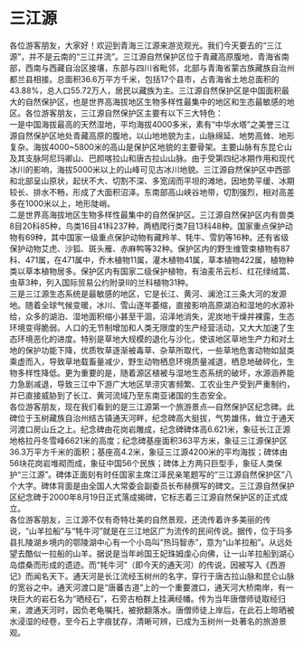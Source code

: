 # 三江源  
各位游客朋友，大家好！欢迎到青海三江源来游览观光。我们今天要去的“三江源”，并不是云南的“三江并流”。三江源自然保护区位于青藏高原腹地，青海省南部，西南与西藏自治区接壤，东部与四川省毗邻，北部与青海省蒙古族藏族自治州都兰县相接。总面积36.6万平方千米，包括17个县市，占青海省土地总面积的43.88%，总人口55.72万人，居民以藏族为主。三江源自然保护区是中国面积最大的自然保护区，也是世界高海拔地区生物多样性最集中的地区和生态最敏感的地区。各位游客朋友，三江源自然保护区主要有以下三大特色：  
一是中国海拔最高的天然湿地，平均海拔4000多米，素有“中华水塔”之美誉三江源自然保护区地处青藏高原的腹地，以山地地貌为主，山脉绵延、地势高耸、地形复杂。海拔4000~5800米的高山是保护区地貌的主要骨架。主要山脉有东昆仑山及其支脉阿尼玛卿山、巴颜喀拉山和唐古拉山山脉。由于受第四纪冰期作用和现代冰川的影响，海拔5000米以上的山峰可见古冰川地貌。三江源自然保护区中西部和北部呈山原状，起伏不大、切割不深、多宽阔而平坦的滩地，因地势平缓、冰期较长、排水不畅，形成了大面积沼泽。东南部高山峡谷地带，切割强烈，相对高差多在1000米以上，地形陡峭。  
二是世界高海拔地区生物多样性最集中的自然保护区。三江源自然保护区内有兽类8目20科85种，鸟类16目41科237种，两栖爬行类7目13科48种。国家重点保护动物有69种，其中国家一级重点保护动物有藏羚羊、牦牛、雪豹等16种。还有省级保护动物艾虎、沙狐、斑头雁、赤麻鸭等32种。保护区内的野生维管束植物有87科、471属，在471属中，乔木植物11属，灌木植物41属，草本植物422属，植物种类以草本植物居多。保护区内有国家二级保护植物，有油麦吊云杉、红花绿绒蒿、虫草3种，列入国际贸易公约附录II的兰科植物31种。  
三是三江源生态系统是最敏感的地区，它是长江、黄河、澜沧江三条大河的发源地。随着全球气候变暖，冰川、雪山逐年萎缩，直接影响高原湖泊和湿地的水源补给，众多的湖泊、湿地面积缩小甚至干涸，沼泽地消失，泥炭地干燥并裸露，生态环境变得脆弱。人口的无节制增加和人类无限度的生产经营活动，又大大加速了生态环境恶化的进度。特别是草地大规模的退化与沙化，使该地区草地生产力和对土地的保护功能下降，优质牧草逐渐被毒草、杂草所取代，一些草地危害动物如鼠类乘虚而入，导致草地载畜量减少，野生动物栖息环境质量减退，栖息地破碎化，生物多样性降低。更为重要的是，随着源区植被与湿地生态系统的破坏，水源涵养能力急剧减退，导致三江中下游广大地区旱涝灾害频繁、工农业生产受到严重制约，并已直接威胁到了长江、黄河流域乃至东南亚诸国的生态安全。  
各位游客朋友，现在我们看到的是三江源第一个旅游景点—自然保护区纪念碑。此碑位于玉树藏族自治州结古镇通天河畔，纪念碑高大挺拔，气势雄伟，耸立于通天河渡口房山丘之上。纪念碑由花岗岩雕成，纪念碑碑体高6.621米，象征长江正源地格拉丹冬雪峰6621米的高度；纪念碑基座面积363平方米，象征三江源保护区36.3万平方千米的面积；基座高4.2米，象征三江源4200米的平均海拔；碑体由56块花岗岩堆砌而成，象征中国56个民族；碑体上方两只巨型手，象征人类保护“三江源”。碑体正面刻有时任国家主席江泽民亲笔题写的“三江源自然保护区”八个大字。碑体背面是由全国人大常委会副委员长布赫撰写的碑文。三江源自然保护区纪念碑于2000年8月19日正式落成揭碑，它标志着三江源自然保护区的正式成立。  
各位游客朋友，三江源不仅有奇特壮美的自然景观，还流传着许多美丽的传说，“山羊拉船”与“牦牛河”就是在三江地区广为流传的民间传说。据传，位于玛多县扎陵湖乡境内的鄂陵湖中心有一个小岛叫“热玛智赤”，意为“山羊拉船”。从远处望去酷似一拉船的山羊。据说是当年岭国王妃珠姆虔心向佛，让一山羊拉船到湖心岛煨桑而形成的遗迹。而“牦牛河”（即今天的通天河）的传说，因被写入《西游记》而闻名天下。通天河是长江流经玉树州的名字，穿行于唐古拉山脉和昆仑山脉的宽谷之中。通天河渡口是“唐蕃古道”上的一个重要渡口，通天河大桥南岸，有一块巨大的岩石名为“晒经石”，石旁古柏群上挂满经幡。传为当年唐僧师徒取经归来，渡通天河时，因负老龟嘱托，被掀翻落水。唐僧师徒上岸后，在此石上晾晒被水浸湿的经卷，至今石上字痕犹存，清晰可辨，已成为玉树州一处著名的旅游景观。  
